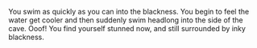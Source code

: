 You swim as quickly as you can into the blackness. You begin to feel the water get cooler and then suddenly
swim headlong into the side of the cave. Ooof! You find yourself stunned now, and still surrounded by inky blackness.